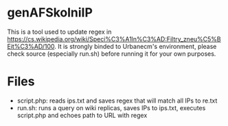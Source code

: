 # genAFSkolniIP

This is a tool used to update regex in https://cs.wikipedia.org/wiki/Speci%C3%A1ln%C3%AD:Filtry_zneu%C5%BEit%C3%AD/100. It is strongly binded to Urbanecm's environment, please check source (especially run.sh) before running it for your own purposes. 

# Files
* script.php: reads ips.txt and saves regex that will match all IPs to re.txt
* run.sh: runs a query on wiki replicas, saves IPs to ips.txt, executes script.php and echoes path to URL with regex
